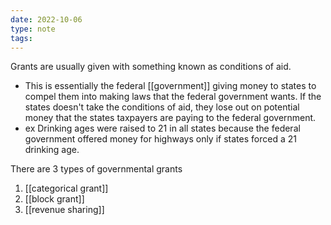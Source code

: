```yaml
---
date: 2022-10-06
type: note
tags: 
---
```


Grants are usually given with something known as conditions of aid.
- This is essentially the federal [[government]] giving money to states to compel them into making laws that the federal government wants. If the states doesn't take the conditions of aid, they lose out on potential money that the states taxpayers are paying to the federal government.
- ex Drinking ages were raised to 21 in all states because the federal government offered money for highways only if states forced a 21 drinking age.

There are 3 types of governmental grants
1. [[categorical grant]]
2. [[block grant]]
3. [[revenue sharing]]

